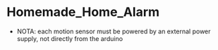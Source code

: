 # Homemade_Home_Alarm

* NOTA: each motion sensor must be powered by an external power supply, not directly from the arduino